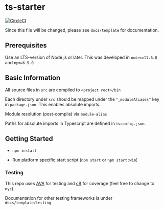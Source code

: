 # ts-starter

[![CircleCI](https://circleci.com/gh/pujitm/ts-starter/tree/master.svg?style=svg)](https://circleci.com/gh/pujitm/ts-starter/tree/master)

Since this file will be changed, please see `docs/template` for documentation.

## Prerequisites

Use an LTS-version of Node.js or later. This was developed in `node=v11.6.0` and `npm=6.5.0`

## Basic Information

All source files in `src` are compiled to `<project root>/bin`

Each directory under `src` should be mapped under the `"_moduleAliases"` key
in `package.json`. This enables absolute imports.

Module resolution (post-compile) via `module-alias`

Paths for absolute imports in Typescript are defined in `tsconfig.json`.

## Getting Started

- `npm install`

- Run platform specific start script (`npm start` or `npm start:win`)

### Testing

This repo uses [AVA](https://github.com/avajs/ava) for testing and [c8](https://github.com/bcoe/c8#readme) for coverage (feel free to change to `nyc`). 

Documentation for other testing frameworks is under `docs/template/testing`
